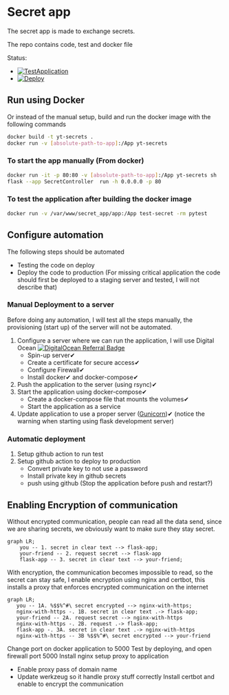 # Secret app
The secret app is made to exchange secrets.

The repo contains code, test and docker file

Status:
* [![TestApplication](https://github.com/buildcomplete/YT-secrets/actions/workflows/test-secret-sharing.yml/badge.svg)](https://github.com/buildcomplete/YT-secrets/actions/workflows/test-secret-sharing.yml)
* [![Deploy](https://github.com/buildcomplete/YT-secrets/actions/workflows/deploy-secret-sharing.yml/badge.svg?event=workflow_run)](https://github.com/buildcomplete/YT-secrets/actions/workflows/deploy-secret-sharing.yml)

## Run using Docker
Or instead of the manual setup, build and run the docker image with the following commands
```sh
docker build -t yt-secrets .
docker run -v [absolute-path-to-app]:/App yt-secrets
```

### To start the app manually (From docker)
```sh
docker run -it -p 80:80 -v [absolute-path-to-app]:/App yt-secrets sh
flask --app SecretController  run -h 0.0.0.0 -p 80
```

### To test the application after building the docker image
```sh
docker run -v /var/www/secret_app/app:/App test-secret -rm pytest
```

## Configure automation
The following steps should be automated
* Testing the code on deploy
* Deploy the code to production (For missing critical application the code should first be deployed to a staging server and tested, I will not describe that)

### Manual Deployment to a server
Before doing any automation, I will test all the steps manually, the provisioning (start up) of the server will not be automated.
1) Configure a server where we can run the application, I will use Digital Ocean [![DigitalOcean Referral Badge](https://web-platforms.sfo2.cdn.digitaloceanspaces.com/WWW/Badge%201.svg)](https://www.digitalocean.com/?refcode=dcd9cffbef59&utm_campaign=Referral_Invite&utm_medium=Referral_Program&utm_source=badge)
   * Spin-up server✔
   * Create a certificate for secure access✔
   * Configure Firewall✔
   * Install docker✔ and docker-compose✔
2) Push the application to the server (using rsync)✔
3) Start the application using docker-compose✔
   * Create a docker-compose file that mounts the volumes✔
   * Start the application as a service
4) Update application to use a proper server ([Gunicorn](https://gunicorn.org/))✔ (notice the warning when starting using flask development server) 


### Automatic deployment 
1) Setup github action to run test
2) Setup github action to deploy to production
   * Convert private key to not use a password
   * Install private key in github secrets
   * push using github (Stop the application before push and restart?)

## Enabling Encryption of communication
Without encrypted communication, people can read all the data send, since we are sharing secrets, we obviously want to make sure they stay secret.
```mermaid
graph LR;
    you -- 1. secret in clear text --> flask-app;
    your-friend -- 2. request secret --> flask-app
    flask-app -- 3. secret in clear text --> your-friend;
```
With encryption, the communication becomes impossible to read, so the secret can stay safe, I enable encryption using nginx and certbot, this installs a proxy that enforces encrypted communication on the internet
```mermaid
graph LR;   
   you -- 1A. %$$%^#\ secret encrypted --> nginx-with-https;
   nginx-with-https -. 1B. secret in clear text .-> flask-app;
   your-friend -- 2A. request secret --> nginx-with-https
   nginx-with-https -. 2B. request .-> flask-app;
   flask-app -. 3A. secret in clear text .-> nginx-with-https
   nginx-with-https -- 3B %$$%^#\ secret encrypted --> your-friend
```

Change port on docker application to 5000
Test by deploying, and open firewall port 5000 
Install nginx
setup proxy to application
* Enable proxy pass of domain name
* Update werkzeug so it handle proxy stuff correctly
Install certbot and enable to encrypt the communication